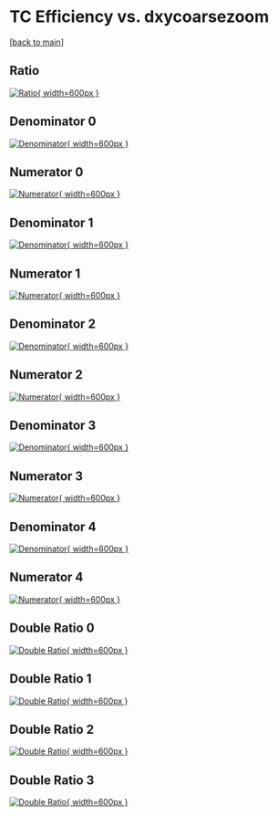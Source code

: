 # TC Efficiency vs. dxycoarsezoom

[[back to main](./)]



## Ratio

[![Ratio](../mtv/var/TC_vtr_0_-1_eff_dxycoarsezoom.png){ width=600px }](../mtv/var/TC_vtr_0_-1_eff_dxycoarsezoom.pdf)

## Denominator 0

[![Denominator](../mtv/den/TC_vtr_0_-1_eff_dxycoarsezoom_den0.png){ width=600px }](../mtv/den/TC_vtr_0_-1_eff_dxycoarsezoom_den0.pdf)

## Numerator 0

[![Numerator](../mtv/num/TC_vtr_0_-1_eff_dxycoarsezoom_num0.png){ width=600px }](../mtv/num/TC_vtr_0_-1_eff_dxycoarsezoom_num0.pdf)

## Denominator 1

[![Denominator](../mtv/den/TC_vtr_0_-1_eff_dxycoarsezoom_den1.png){ width=600px }](../mtv/den/TC_vtr_0_-1_eff_dxycoarsezoom_den1.pdf)

## Numerator 1

[![Numerator](../mtv/num/TC_vtr_0_-1_eff_dxycoarsezoom_num1.png){ width=600px }](../mtv/num/TC_vtr_0_-1_eff_dxycoarsezoom_num1.pdf)

## Denominator 2

[![Denominator](../mtv/den/TC_vtr_0_-1_eff_dxycoarsezoom_den2.png){ width=600px }](../mtv/den/TC_vtr_0_-1_eff_dxycoarsezoom_den2.pdf)

## Numerator 2

[![Numerator](../mtv/num/TC_vtr_0_-1_eff_dxycoarsezoom_num2.png){ width=600px }](../mtv/num/TC_vtr_0_-1_eff_dxycoarsezoom_num2.pdf)

## Denominator 3

[![Denominator](../mtv/den/TC_vtr_0_-1_eff_dxycoarsezoom_den3.png){ width=600px }](../mtv/den/TC_vtr_0_-1_eff_dxycoarsezoom_den3.pdf)

## Numerator 3

[![Numerator](../mtv/num/TC_vtr_0_-1_eff_dxycoarsezoom_num3.png){ width=600px }](../mtv/num/TC_vtr_0_-1_eff_dxycoarsezoom_num3.pdf)

## Denominator 4

[![Denominator](../mtv/den/TC_vtr_0_-1_eff_dxycoarsezoom_den4.png){ width=600px }](../mtv/den/TC_vtr_0_-1_eff_dxycoarsezoom_den4.pdf)

## Numerator 4

[![Numerator](../mtv/num/TC_vtr_0_-1_eff_dxycoarsezoom_num4.png){ width=600px }](../mtv/num/TC_vtr_0_-1_eff_dxycoarsezoom_num4.pdf)

## Double Ratio 0

[![Double Ratio](../mtv/ratio/TC_vtr_0_-1_eff_dxycoarsezoom_ratio0.png){ width=600px }](../mtv/ratio/TC_vtr_0_-1_eff_dxycoarsezoom_ratio0.pdf)

## Double Ratio 1

[![Double Ratio](../mtv/ratio/TC_vtr_0_-1_eff_dxycoarsezoom_ratio1.png){ width=600px }](../mtv/ratio/TC_vtr_0_-1_eff_dxycoarsezoom_ratio1.pdf)

## Double Ratio 2

[![Double Ratio](../mtv/ratio/TC_vtr_0_-1_eff_dxycoarsezoom_ratio2.png){ width=600px }](../mtv/ratio/TC_vtr_0_-1_eff_dxycoarsezoom_ratio2.pdf)

## Double Ratio 3

[![Double Ratio](../mtv/ratio/TC_vtr_0_-1_eff_dxycoarsezoom_ratio3.png){ width=600px }](../mtv/ratio/TC_vtr_0_-1_eff_dxycoarsezoom_ratio3.pdf)

